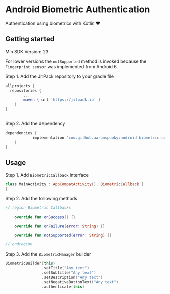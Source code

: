 # Android Biometric Authentication
Authentication using biometrics with Kotlin ❤️

## Getting started

Min SDK Version: 23

For lower versions the ``notSupported`` method is invoked because the ``Fingerprint sensor`` was implemented from Android 6.

Step 1. Add the JitPack repository to your gradle file 

```gradle
allprojects {
  repositories {
		...
		maven { url 'https://jitpack.io' }
	}
}
  
```

Step 2. Add the dependency

```gradle
dependencies {
	        implementation 'com.github.aaronspooky:android-biometric-auth-kotlin:0.1'
	}
}
```

## Usage

Step 1. Add ``BiometricCallback`` interface
```kotlin
class MainActivity : AppCompatActivity(), BiometricCallback {
}
```

Step 2. Add the following methods

```kotlin
// region Biometric Callbacks

    override fun onSuccess() {}

    override fun onFailure(error: String) {}

    override fun notSupported(error: String) {}

// endregion
```

Step 3. Add the ``BiometricManager`` builder

```kotlin
BiometricBuilder(this)
                .setTitle("Any text")
                .setSubtitle("Any text")
                .setDescription("Any text")
                .setNegativeButtonText("Any text")
                .authenticate(this)
```
